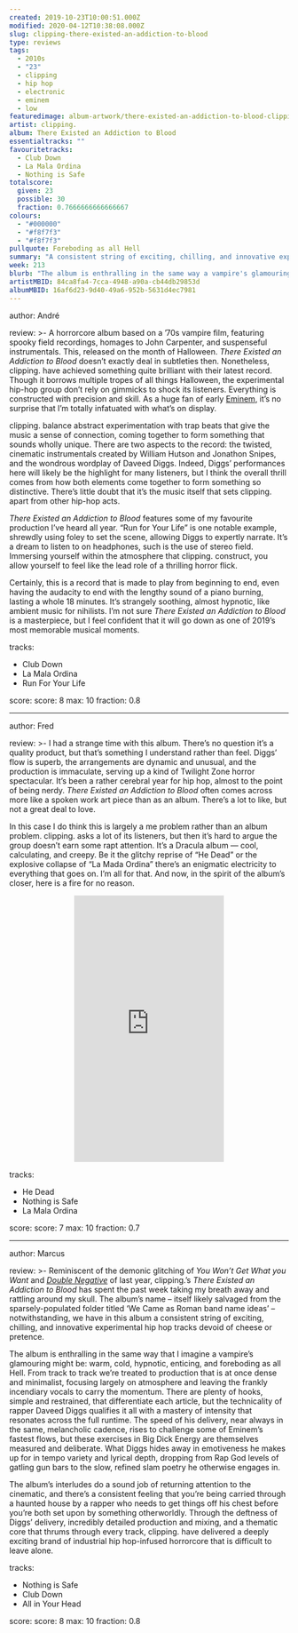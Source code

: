 ```yaml
---
created: 2019-10-23T10:00:51.000Z
modified: 2020-04-12T10:38:08.000Z
slug: clipping-there-existed-an-addiction-to-blood
type: reviews
tags:
  - 2010s
  - "23"
  - clipping
  - hip hop
  - electronic
  - eminem
  - low
featuredimage: album-artwork/there-existed-an-addiction-to-blood-clipping.jpg
artist: clipping.
album: There Existed an Addiction to Blood
essentialtracks: ""
favouritetracks:
  - Club Down
  - La Mala Ordina
  - Nothing is Safe
totalscore:
  given: 23
  possible: 30
  fraction: 0.7666666666666667
colours:
  - "#000000"
  - "#f8f7f3"
  - "#f8f7f3"
pullquote: Foreboding as all Hell
summary: "A consistent string of exciting, chilling, and innovative experimental hip hop tracks devoid of cheese or pretence. The album is enthralling in the same way that I imagine a vampire's glamouring might be: warm, cold, hypnotic, enticing, and foreboding as all Hell."
week: 213
blurb: "The album is enthralling in the same way a vampire's glamouring might be: warm, cold, hypnotic, enticing, and foreboding as all Hell."
artistMBID: 84ca8fa4-7cca-4948-a90a-cb44db29853d
albumMBID: 16af6d23-9d40-49a6-952b-5631d4ec7981
---
```

author: André

review: >-
  A horrorcore album based on a ’70s vampire film, featuring spooky field recordings, homages to John Carpenter, and suspenseful instrumentals. This, released on the month of Halloween. *There Existed an Addiction to Blood* doesn’t exactly deal in subtleties then. Nonetheless, clipping. have achieved something quite brilliant with their latest record. Though it borrows multiple tropes of all things Halloween, the experimental hip-hop group don’t rely on gimmicks to shock its listeners. Everything is constructed with precision and skill. As a huge fan of early [Eminem](/reviews/eminem-the-marshall-mathers-lp/), it’s no surprise that I’m totally infatuated with what’s on display.

  clipping. balance abstract experimentation with trap beats that give the music a sense of connection, coming together to form something that sounds wholly unique. There are two aspects to the record: the twisted, cinematic instrumentals created by William Hutson and Jonathon Snipes, and the wondrous wordplay of Daveed Diggs. Indeed, Diggs’ performances here will likely be the highlight for many listeners, but I think the overall thrill comes from how both elements come together to form something so distinctive. There’s little doubt that it’s the music itself that sets clipping. apart from other hip-hop acts.

  *There Existed an Addiction to Blood* features some of my favourite production I’ve heard all year. “Run for Your Life” is one notable example, shrewdly using foley to set the scene, allowing Diggs to expertly narrate. It’s a dream to listen to on headphones, such is the use of stereo field. Immersing yourself within the atmosphere that clipping. construct, you allow yourself to feel like the lead role of a thrilling horror flick. 
  
  Certainly, this is a record that is made to play from beginning to end, even having the audacity to end with the lengthy sound of a piano burning, lasting a whole 18 minutes. It’s strangely soothing, almost hypnotic, like ambient music for nihilists. I’m not sure *There Existed an Addiction to Blood* is a masterpiece, but I feel confident that it will go down as one of 2019’s most memorable musical moments.

tracks:
  - Club Down
  - ­­La Mala Ordina
  - ­­Run For Your Life

score:
  score: 8
  max: 10
  fraction: 0.8

---
author: Fred

review: >-
  I had a strange time with this album. There’s no question it’s a quality product, but that’s something I understand rather than feel. Diggs’ flow is superb, the arrangements are dynamic and unusual, and the production is immaculate, serving up a kind of Twilight Zone horror spectacular. It’s been a rather cerebral year for hip hop, almost to the point of being nerdy. *There Existed an Addiction to Blood* often comes across more like a spoken work art piece than as an album. There’s a lot to like, but not a great deal to love.

  In this case I do think this is largely a me problem rather than an album problem. clipping. asks a lot of its listeners, but then it’s hard to argue the group doesn’t earn some rapt attention. It’s a Dracula album — cool, calculating, and creepy. Be it the glitchy reprise of “He Dead” or the explosive collapse of “La Mada Ordina” there’s an enigmatic electricity to everything that goes on. I’m all for that. And now, in the spirit of the album’s closer, here is a fire for no reason.

  <center><iframe class="giphy-embed" src="https://giphy.com/embed/XUTPza8I8MyVG" width="270" height="480" frameborder="0" allowfullscreen="allowfullscreen"></iframe></center>

tracks:
  - He Dead
  - ­­Nothing is Safe
  - ­­La Mala Ordina

score:
  score: 7
  max: 10
  fraction: 0.7

---
author: Marcus

review: >-
  Reminiscent of the demonic glitching of *You Won’t Get What you Want* and [*Double Negative*](/reviews/low-double-negative/) of last year, clipping.’s *There Existed an Addiction to Blood* has spent the past week taking my breath away and rattling around my skull. The album’s name – itself likely salvaged from the sparsely-populated folder titled ‘We Came as Roman band name ideas’ – notwithstanding, we have in this album a consistent string of exciting, chilling, and innovative experimental hip hop tracks devoid of cheese or pretence.

  The album is enthralling in the same way that I imagine a vampire’s glamouring might be: warm, cold, hypnotic, enticing, and foreboding as all Hell. From track to track we’re treated to production that is at once dense and minimalist, focusing largely on atmosphere and leaving the frankly incendiary vocals to carry the momentum. There are plenty of hooks, simple and restrained, that differentiate each article, but the technicality of rapper Daveed Diggs qualifies it all with a mastery of intensity that resonates across the full runtime. The speed of his delivery, near always in the same, melancholic cadence, rises to challenge some of Eminem’s fastest flows, but these exercises in Big Dick Energy are themselves measured and deliberate. What Diggs hides away in emotiveness he makes up for in tempo variety and lyrical depth, dropping from Rap God levels of gatling gun bars to the slow, refined slam poetry he otherwise engages in.

  The album’s interludes do a sound job of returning attention to the cinematic, and there’s a consistent feeling that you’re being carried through a haunted house by a rapper who needs to get things off his chest before you’re both set upon by something otherworldly. Through the deftness of Diggs’ delivery, incredibly detailed production and mixing, and a thematic core that thrums through every track, clipping. have delivered a deeply exciting brand of industrial hip hop-infused horrorcore that is difficult to leave alone.

tracks:
  - Nothing is Safe
  - ­­Club Down
  - ­­All in Your Head

score:
  score: 8
  max: 10
  fraction: 0.8
